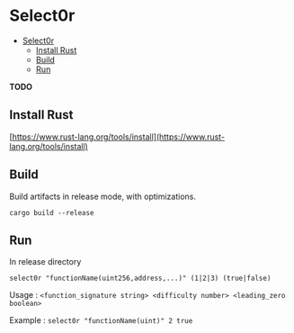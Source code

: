 # Select0r

<!-- TOC -->

- [Select0r](#select0r)
	- [Install Rust](#install-rust)
	- [Build](#build)
	- [Run](#run)

<!-- /TOC -->

**TODO**


## Install Rust
[https://www.rust-lang.org/tools/install](https://www.rust-lang.org/tools/install)


## Build

Build artifacts in release mode, with optimizations.

`cargo build --release`


## Run

In release directory

`select0r "functionName(uint256,address,...)" (1|2|3) (true|false)`

Usage : `<function_signature string> <difficulty number> <leading_zero boolean>`

Example : `select0r "functionName(uint)" 2 true`
